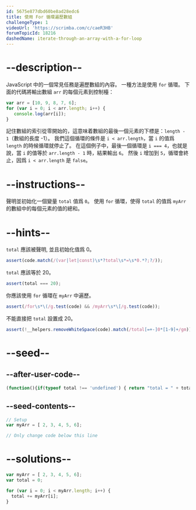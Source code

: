 ```yaml
---
id: 5675e877dbd60be8ad28edc6
title: 使用 For 循環遍歷數組
challengeType: 1
videoUrl: 'https://scrimba.com/c/caeR3HB'
forumTopicId: 18216
dashedName: iterate-through-an-array-with-a-for-loop
---
```


# --description--

JavaScript 中的一個常見任務是遍歷數組的內容。 一種方法是使用 `for` 循環。 下面的代碼將輸出數組 `arr` 的每個元素到控制檯：

```js
var arr = [10, 9, 8, 7, 6];
for (var i = 0; i < arr.length; i++) {
   console.log(arr[i]);
}
```

記住數組的索引從零開始的，這意味着數組的最後一個元素的下標是：`length - 1`（數組的長度 -1）。 我們這個循環的條件是 `i < arr.length`，當 `i` 的值爲 `length` 的時候循環就停止了。 在這個例子中，最後一個循環是 `i === 4`，也就是說，當 `i` 的值等於 `arr.length - 1` 時，結果輸出 `6`。 然後 `i` 增加到 `5`，循環會終止，因爲 `i < arr.length` 是 `false`。

# --instructions--

聲明並初始化一個變量 `total` 值爲 `0`。 使用 `for` 循環，使得 `total` 的值爲 `myArr` 的數組中的每個元素的值的總和。

# --hints--

`total` 應該被聲明, 並且初始化值爲 0。

```js
assert(code.match(/(var|let|const)\s*?total\s*=\s*0.*?;?/));
```

`total` 應該等於 20。

```js
assert(total === 20);
```

你應該使用 `for` 循環在 `myArr` 中遍歷。

```js
assert(/for\s*\(/g.test(code) && /myArr\s*\[/g.test(code));
```

不能直接把 `total` 設置成 20。

```js
assert(!__helpers.removeWhiteSpace(code).match(/total[=+-]0*[1-9]+/gm));
```

# --seed--

## --after-user-code--

```js
(function(){if(typeof total !== 'undefined') { return "total = " + total; } else { return "total is undefined";}})()
```

## --seed-contents--

```js
// Setup
var myArr = [ 2, 3, 4, 5, 6];

// Only change code below this line
```

# --solutions--

```js
var myArr = [ 2, 3, 4, 5, 6];
var total = 0;

for (var i = 0; i < myArr.length; i++) {
  total += myArr[i];
}
```
